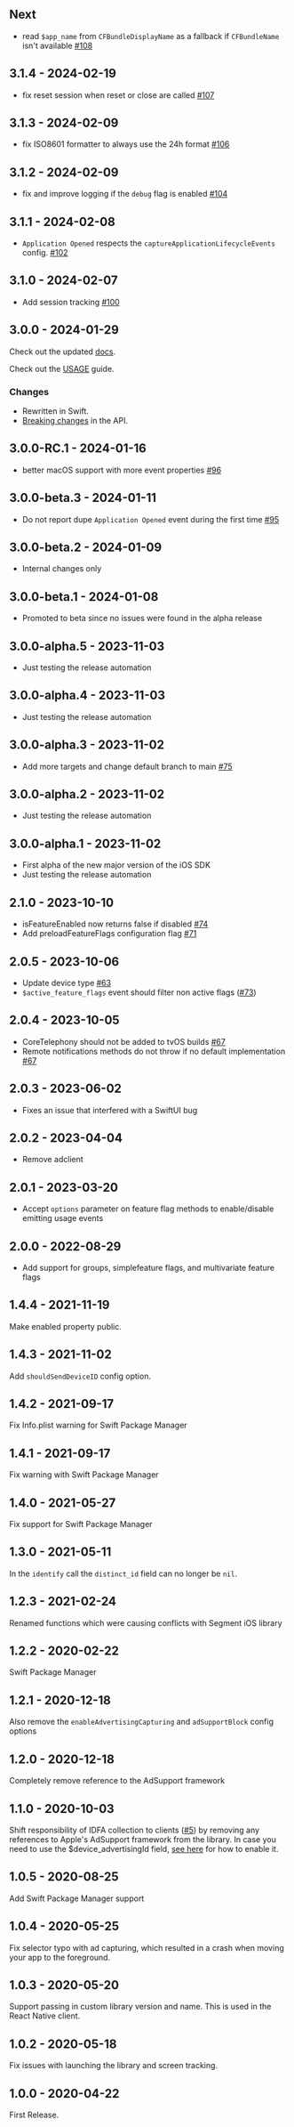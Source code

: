 ## Next

- read `$app_name` from `CFBundleDisplayName` as a fallback if `CFBundleName` isn't available [#108](https://github.com/PostHog/posthog-ios/pull/108)

## 3.1.4 - 2024-02-19

- fix reset session when reset or close are called [#107](https://github.com/PostHog/posthog-ios/pull/107)

## 3.1.3 - 2024-02-09

- fix ISO8601 formatter to always use the 24h format [#106](https://github.com/PostHog/posthog-ios/pull/106)

## 3.1.2 - 2024-02-09

- fix and improve logging if the `debug` flag is enabled [#104](https://github.com/PostHog/posthog-ios/pull/104)

## 3.1.1 - 2024-02-08

- `Application Opened` respects the `captureApplicationLifecycleEvents` config. [#102](https://github.com/PostHog/posthog-ios/pull/102)

## 3.1.0 - 2024-02-07

- Add session tracking [#100](https://github.com/PostHog/posthog-ios/pull/100)

## 3.0.0 - 2024-01-29

Check out the updated [docs](https://posthog.com/docs/libraries/ios).

Check out the [USAGE](https://github.com/PostHog/posthog-ios/blob/main/USAGE.md) guide.

### Changes

- Rewritten in Swift.
- [Breaking changes](https://github.com/PostHog/posthog-ios/blob/main/USAGE.md#breaking-changes) in the API.

## 3.0.0-RC.1 - 2024-01-16

- better macOS support with more event properties [#96](https://github.com/PostHog/posthog-ios/pull/96)

## 3.0.0-beta.3 - 2024-01-11

- Do not report dupe `Application Opened` event during the first time [#95](https://github.com/PostHog/posthog-ios/pull/95)

## 3.0.0-beta.2 - 2024-01-09

- Internal changes only

## 3.0.0-beta.1 - 2024-01-08

- Promoted to beta since no issues were found in the alpha release

## 3.0.0-alpha.5 - 2023-11-03

- Just testing the release automation

## 3.0.0-alpha.4 - 2023-11-03

- Just testing the release automation

## 3.0.0-alpha.3 - 2023-11-02

- Add more targets and change default branch to main [#75](https://github.com/PostHog/posthog-ios/pull/75)

## 3.0.0-alpha.2 - 2023-11-02

- Just testing the release automation

## 3.0.0-alpha.1 - 2023-11-02

- First alpha of the new major version of the iOS SDK
- Just testing the release automation

## 2.1.0 - 2023-10-10

- isFeatureEnabled now returns false if disabled [#74](https://github.com/PostHog/posthog-ios/pull/74)
- Add preloadFeatureFlags configuration flag [#71](https://github.com/PostHog/posthog-ios/pull/71)

## 2.0.5 - 2023-10-06

- Update device type [#63](https://github.com/PostHog/posthog-ios/pull/63)
- `$active_feature_flags` event should filter non active flags ([#73](https://github.com/PostHog/posthog-ios/pull/73))

## 2.0.4 - 2023-10-05

- CoreTelephony should not be added to tvOS builds [#67](https://github.com/PostHog/posthog-ios/pull/67)
- Remote notifications methods do not throw if no default implementation [#67](https://github.com/PostHog/posthog-ios/pull/67)

## 2.0.3 - 2023-06-02

- Fixes an issue that interfered with a SwiftUI bug

## 2.0.2 - 2023-04-04

- Remove adclient

## 2.0.1 - 2023-03-20

- Accept `options` parameter on feature flag methods to enable/disable emitting usage events

## 2.0.0 - 2022-08-29

- Add support for groups, simplefeature flags, and  multivariate feature flags

## 1.4.4 - 2021-11-19

Make enabled property public.

## 1.4.3 - 2021-11-02

Add `shouldSendDeviceID` config option.

## 1.4.2 - 2021-09-17

Fix Info.plist warning for Swift Package Manager

## 1.4.1 - 2021-09-17

Fix warning with Swift Package Manager

## 1.4.0 - 2021-05-27

Fix support for Swift Package Manager

## 1.3.0 - 2021-05-11

In the `identify` call the `distinct_id` field can no longer be `nil`.

## 1.2.3 - 2021-02-24

Renamed functions which were causing conflicts with Segment iOS library

## 1.2.2 - 2020-02-22

Swift Package Manager

## 1.2.1 - 2020-12-18

Also remove the `enableAdvertisingCapturing` and `adSupportBlock` config options

## 1.2.0 - 2020-12-18

Completely remove reference to the AdSupport framework

## 1.1.0 - 2020-10-03

Shift responsibility of IDFA collection to clients ([#5](https://github.com/PostHog/posthog-ios/pull/5))
by removing any references to Apple's AdSupport framework from the library. In case you need to
use the $device_advertisingId field, [see here](https://posthog.com/docs/integrations/ios-integration) for how to enable it.

## 1.0.5 - 2020-08-25

Add Swift Package Manager support

## 1.0.4 - 2020-05-25

Fix selector typo with ad capturing, which resulted in a crash when moving your app to the foreground.

## 1.0.3 - 2020-05-20

Support passing in custom library version and name. This is used in the React Native client.

## 1.0.2 - 2020-05-18

Fix issues with launching the library and screen tracking.

## 1.0.0 - 2020-04-22

First Release.
